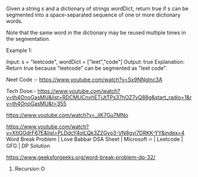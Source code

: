 Given a string s and a dictionary of strings wordDict, return true if s can be segmented into a space-separated sequence of one or more dictionary words.

Note that the same word in the dictionary may be reused multiple times in the segmentation.

 

Example 1:

Input: s = "leetcode", wordDict = ["leet","code"]
Output: true
Explanation: Return true because "leetcode" can be segmented as "leet code".

Neet Code :- 
https://www.youtube.com/watch?v=Sx9NNgInc3A



Tech Dose:- 
https://www.youtube.com/watch?v=th4OnoGasMU&list=RDCMUCnxhETjJtTPs37hOZ7vQ88g&start_radio=1&rv=th4OnoGasMU&t=355


https://www.youtube.com/watch?v=_iIK7Gu7MNo



https://www.youtube.com/watch?v=XtIGGdrF67E&list=PLDdcY4olLQk3Z2Gyo3-VN8gvi7DRKK-YY&index=4
Word Break Problem | Love Babbar DSA Sheet | Microsoft 🔥 | Leetcode | GFG | DP Solution


https://www.geeksforgeeks.org/word-break-problem-dp-32/

1. Recursion O

